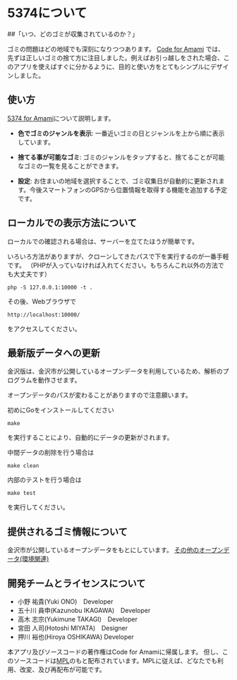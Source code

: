 # 5374について

##「いつ、どのゴミが収集されているのか？」

ゴミの問題はどの地域でも深刻になりつつあります。
 [Code for Amami](http://codeforamami.org/)
では、先ずは正しいゴミの捨て方に注目しました。例えばお引っ越しをされた場合、このアプリを使えばすぐに分かるように、目的と使い方をとてもシンプルにデザインしました。

## 使い方

[5374 for Amami](http://amami.5374.jp/ )について説明します。

* **色でゴミのジャンルを表示**: 一番近いゴミの日とジャンルを上から順に表示しています。

* **捨てる事が可能なゴミ**: ゴミのジャンルをタップすると、捨てることが可能なゴミの一覧を見ることができます。

* **設定**: お住まいの地域を選択することで、ゴミ収集日が自動的に更新されます。今後スマートフォンのGPSから位置情報を取得する機能を追加する予定です。


## ローカルでの表示方法について

ローカルでの確認される場合は、サーバーを立てたほうが簡単です。

いろいろ方法がありますが、クローンしてきたパスで下を実行するのが一番手軽です。
（PHPが入っていなければ入れてください。もちろんこれ以外の方法でも大丈夫です）

```
php -S 127.0.0.1:10000 -t .
```
その後、Webブラウザで

```
http://localhost:10000/
```
をアクセスしてください。


## 最新版データへの更新
金沢版は、金沢市が公開しているオープンデータを利用しているため、解析のプログラムを動作させます。

オープンデータのパスが変わることがありますので注意願います。

初めにGoをインストールしてください

```
make
```
を実行することにより、自動的にデータの更新がされます。

中間データの削除を行う場合は
```
make clean
```


内部のテストを行う場合は
```
make test
```

を実行してください。


## 提供されるゴミ情報について
金沢市が公開しているオープンデータをもとにしています。
[その他のオープンデータ(環境関連)](http://www4.city.kanazawa.lg.jp/11010/opendata/other/kankyou.html)

## 開発チームとライセンスについて
- 小野 祐貴(Yuki ONO)　Developer
- 五十川 員申(Kazunobu IKAGAWA)　Developer
- 高木 志宗(Yukimune TAKAGI)　Developer
- 宮田 人司(Hotoshi MIYATA)　Designer
- 押川 裕也(Hiroya OSHIKAWA) Developer

本アプリ及びソースコードの著作権はCode for Amamiに帰属します。
但し、このソースコードは[MPL](http://www.mozilla.org/MPL/2.0/)のもと配布されています。MPLに従えば、どなたでも利用、改変、及び再配布が可能です。
